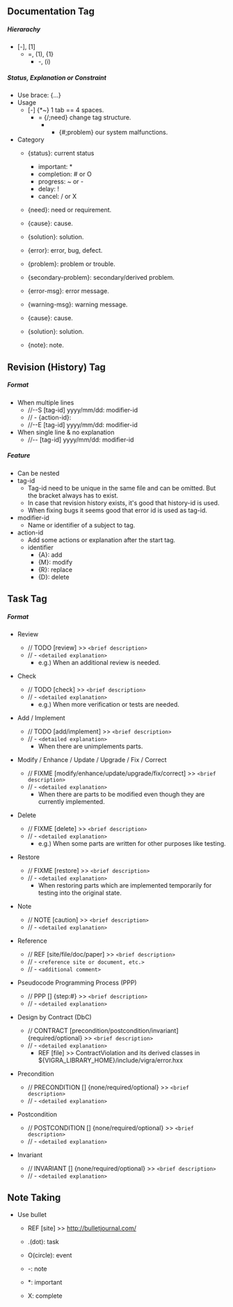 ## Documentation Tag

##### Hierarachy
- [-], [1]
	- =, (1), {1}
		- -, (i)

##### Status, Explanation or Constraint
- Use brace: {...}
- Usage
	- [-] {*~} 1 tab == 4 spaces.
		- = {/;need} change tag structure.
			- - {#;problem} our system malfunctions.
- Category
	- {status}: current status
		- important: *
		- completion: # or O
		- progress: ~ or -
		- delay: !
		- cancel: / or X

	- {need}: need or requirement.
	- {cause}: cause.
	- {solution}: solution.
	- {error}: error, bug, defect.
	- {problem}: problem or trouble.
	- {secondary-problem}: secondary/derived problem.

	- {error-msg}: error message.
	- {warning-msg}: warning message.

	- {cause}: cause.
	- {solution}: solution.

	- {note}: note.

## Revision (History) Tag

##### Format
- When multiple lines
	- //--S [tag-id] yyyy/mm/dd: modifier-id
	- //	- {action-id}: <explanation>
	- //--E [tag-id] yyyy/mm/dd: modifier-id
- When single line & no explanation
	- //-- [tag-id] yyyy/mm/dd: modifier-id

##### Feature
- Can be nested
- tag-id
	- Tag-id need to be unique in the same file and can be omitted. But the bracket always has to exist.
	- In case that revision history exists, it's good that history-id is used.
	- When fixing bugs it seems good that error id is used as tag-id.
- modifier-id
	- Name or identifier of a subject to tag.
- action-id
	- Add some actions or explanation after the start tag.
	- identifier
		- {A}: add
		- {M}: modify
		- {R}: replace
		- {D}: delete


## Task Tag

##### Format
- Review
	- // TODO [review] >> `<brief description>`
	- //  - `<detailed explanation>`
		- e.g.) When an additional review is needed.
- Check
	- // TODO [check] >> `<brief description>`
	- //  - `<detailed explanation>`
		- e.g.) When more verification or tests are needed.
- Add / Implement
	- // TODO [add/implement] >> `<brief description>`
	- //  - `<detailed explanation>`
		- When there are unimplements parts.
- Modify / Enhance / Update / Upgrade / Fix / Correct
	- // FIXME [modify/enhance/update/upgrade/fix/correct] >> `<brief description>`
	- //  - `<detailed explanation>`
		- When there are parts to be modified even though they are currently implemented.
- Delete
	- // FIXME [delete] >> `<brief description>`
	- //  - `<detailed explanation>`
		- e.g.) When some parts are written for other purposes like testing.
- Restore
	- // FIXME [restore] >> `<brief description>`
	- //  - `<detailed explanation>`
		- When restoring parts which are implemented temporarily for testing into the original state.

- Note
	- // NOTE [caution] >> `<brief description>`
	- //  - `<detailed explanation>`

- Reference
	- // REF [site/file/doc/paper] >> `<brief description>`
	- //  - `<reference site or document, etc.>`
	- //  - `<additional comment>`

- Pseudocode Programming Process (PPP)
	- // PPP [] {step:#} >> `<brief description>`
	- //  - `<detailed explanation>`

- Design by Contract (DbC)
	- // CONTRACT [precondition/postcondition/invariant] {required/optional} >> `<brief description>`
	- //  - `<detailed explanation>`
		- REF [file] >> ContractViolation and its derived classes in ${VIGRA_LIBRARY_HOME}/include/vigra/error.hxx
- Precondition
	- // PRECONDITION [] {none/required/optional} >> `<brief description>`
	- //  - `<detailed explanation>`
- Postcondition
	- // POSTCONDITION [] {none/required/optional} >> `<brief description>`
	- //  - `<detailed explanation>`
- Invariant
	- // INVARIANT [] {none/required/optional} >> `<brief description>`
	- //  - `<detailed explanation>`

## Note Taking
- Use bullet
	- REF [site] >> http://bulletjournal.com/

	- .(dot): task
	- O(circle): event
	- -: note
	- *: important
	- X: complete
